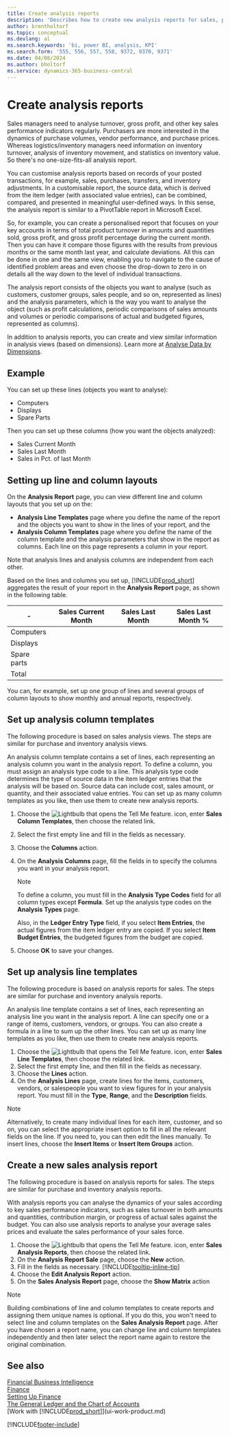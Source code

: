```yaml
---
title: Create analysis reports
description: 'Describes how to create new analysis reports for sales, purchases, and inventory, and set up analysis templates.'
author: brentholtorf
ms.topic: conceptual
ms.devlang: al
ms.search.keywords: 'bi, power BI, analysis, KPI'
ms.search.form: '555, 556, 557, 558, 9372, 9370, 9371'
ms.date: 04/08/2024
ms.author: bholtorf
ms.service: dynamics-365-business-central
---
```

# <a name="create-analysis-reports"></a>Create analysis reports

Sales managers need to analyse turnover, gross profit, and other key sales performance indicators regularly. Purchasers are more interested in the dynamics of purchase volumes, vendor performance, and purchase prices. Whereas logistics/inventory managers need information on inventory turnover, analysis of inventory movement, and statistics on inventory value. So there's no one-size-fits-all analysis report.

You can customise analysis reports based on records of your posted transactions, for example, sales, purchases, transfers, and inventory adjustments. In a customisable report, the source data, which is derived from the item ledger (with associated value entries), can be combined, compared, and presented in meaningful user-defined ways. In this sense, the analysis report is similar to a PivotTable report in Microsoft Excel.  

So, for example, you can create a personalised report that focuses on your key accounts in terms of total product turnover in amounts and quantities sold, gross profit, and gross profit percentage during the current month. Then you can have it compare those figures with the results from previous months or the same month last year, and calculate deviations. All this can be done in one and the same view, enabling you to navigate to the cause of identified problem areas and even choose the drop-down to zero in on details all the way down to the level of individual transactions.  

The analysis report consists of the objects you want to analyse (such as customers, customer groups, sales people, and so on, represented as lines) and the analysis parameters, which is the way you want to analyse the object (such as profit calculations, periodic comparisons of sales amounts and volumes or periodic comparisons of actual and budgeted figures, represented as columns). 

In addition to analysis reports, you can create and view similar information in analysis views (based on dimensions). Learn more at [Analyse Data by Dimensions](bi-how-analyze-data-dimension.md).

## <a name="example"></a>Example

You can set up these lines (objects you want to analyse):  

- Computers  
- Displays  
- Spare Parts  

Then you can set up these columns (how you want the objects analyzed):  

- Sales Current Month  
- Sales Last Month  
- Sales in Pct. of last Month  

## <a name="setting-up-line-and-column-layouts"></a>Setting up line and column layouts

On the **Analysis Report** page, you can view different line and column layouts that you set up on the:

* **Analysis Line Templates** page where you define the name of the report and the objects you want to show in the lines of your report, and the
* **Analysis Column Templates** page where you define the name of the column template and the analysis parameters that show in the report as columns. Each line on this page represents a column in your report. 

Note that analysis lines and analysis columns are independent from each other.  

Based on the lines and columns you set up, [!INCLUDE[prod_short](includes/prod_short.md)] aggregates the result of your report in the **Analysis Report** page, as shown in the following table.  

|- |Sales Current Month|Sales Last Month|Sales Last Month %|  
|-|-|-|-|  
|Computers| | | |  
|Displays| | | |  
|Spare parts| | | |  
|Total| | | |  

You can, for example, set up one group of lines and several groups of column layouts to show monthly and annual reports, respectively.

## <a name="set-up-analysis-column-templates"></a>Set up analysis column templates

The following procedure is based on sales analysis views. The steps are similar for purchase and inventory analysis views.

An analysis column template contains a set of lines, each representing an analysis column you want in the analysis report. To define a column, you must assign an analysis type code to a line. This analysis type code determines the type of source data in the item ledger entries that the analysis will be based on. Source data can include cost, sales amount, or quantity, and their associated value entries. You can set up as many column templates as you like, then use them to create new analysis reports.    

1. Choose the ![Lightbulb that opens the Tell Me feature.](media/ui-search/search_small.png "Tell me what you want to do") icon, enter **Sales Column Templates**, then choose the related link.  
2. Select the first empty line and fill in the fields as necessary.
3. Choose the **Columns** action.  
4. On the **Analysis Columns** page, fill the fields in to specify the columns you want in your analysis report.  

    > [!NOTE]  
    > To define a column, you must fill in the **Analysis Type Codes** field for all column types except **Formula**. Set up the analysis type codes on the **Analysis Types** page.  
    
    Also, in the **Ledger Entry Type** field, if you select **Item Entries**, the actual figures from the item ledger entry are copied. If you select **Item Budget Entries**, the budgeted figures from the budget are copied.  
5. Choose **OK** to save your changes.  

## <a name="set-up-analysis-line-templates"></a>Set up analysis line templates

The following procedure is based on analysis reports for sales. The steps are similar for purchase and inventory analysis reports.

An analysis line template contains a set of lines, each representing an analysis line you want in the analysis report. A line can specify one or a range of items, customers, vendors, or groups. You can also create a formula in a line to sum up the other lines. You can set up as many line templates as you like, then use them to create new analysis reports.   

1. Choose the ![Lightbulb that opens the Tell Me feature.](media/ui-search/search_small.png "Tell me what you want to do") icon, enter **Sales Line Templates**, then choose the related link.  
2. Select the first empty line, and then fill in the fields as necessary.
3. Choose the **Lines** action.  
4. On the **Analysis Lines** page, create lines for the items, customers, vendors, or salespeople you want to view figures for in your analysis report. You must fill in the **Type**, **Range**, and the **Description** fields.  

> [!NOTE]  
> Alternatively, to create many individual lines for each item, customer, and so on, you can select the appropriate insert option to fill in all the relevant fields on the line. If you need to, you can then edit the lines manually. To insert lines, choose the **Insert Items** or **Insert Item Groups** action.  

## <a name="create-a-new-sales-analysis-report"></a>Create a new sales analysis report

The following procedure is based on analysis reports for sales. The steps are similar for purchase and inventory analysis reports.

With analysis reports you can analyse the dynamics of your sales according to key sales performance indicators, such as sales turnover in both amounts and quantities, contribution margin, or progress of actual sales against the budget. You can also use analysis reports to analyse your average sales prices and evaluate the sales performance of your sales force.  

1. Choose the ![Lightbulb that opens the Tell Me feature.](media/ui-search/search_small.png "Tell me what you want to do") icon, enter **Sales Analysis Reports**, then choose the related link.  
2. On the **Analysis Report Sale** page, choose the **New** action.
3. Fill in the fields as necessary. [!INCLUDE[tooltip-inline-tip](includes/tooltip-inline-tip_md.md)]
4. Choose the **Edit Analysis Report** action.
5. On the **Sales Analysis Report** page, choose the **Show Matrix** action  

> [!NOTE]  
> Building combinations of line and column templates to create reports and assigning them unique names is optional. If you do this, you won't need to select line and column templates on the **Sales Analysis Report** page. After you have chosen a report name, you can change line and column templates independently and then later select the report name again to restore the original combination.

## <a name="see-also"></a>See also

[Financial Business Intelligence](bi.md)  
[Finance](finance.md)  
[Setting Up Finance](finance-setup-finance.md)  
[The General Ledger and the Chart of Accounts](finance-general-ledger.md)  
[Work with [!INCLUDE[prod_short](includes/prod_short.md)]](ui-work-product.md)  

[!INCLUDE[footer-include](includes/footer-banner.md)]
